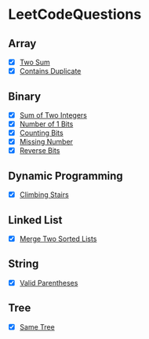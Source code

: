 # LeetCodeQuestions
## Array
- [X] [Two Sum](https://leetcode.com/problems/two-sum/)
- [X] [Contains Duplicate](https://leetcode.com/problems/contains-duplicate/)

## Binary
- [X] [Sum of Two Integers](https://leetcode.com/problems/sum-of-two-integers/)
- [X] [Number of 1 Bits](https://leetcode.com/problems/number-of-1-bits/)
- [X] [Counting Bits](https://leetcode.com/problems/counting-bits/)
- [X] [Missing Number](https://leetcode.com/problems/missing-number/)
- [X] [Reverse Bits](https://leetcode.com/problems/reverse-bits/)

## Dynamic Programming
- [X] [Climbing Stairs](https://leetcode.com/problems/climbing-stairs/)

## Linked List
- [x] [Merge Two Sorted Lists](https://leetcode.com/problems/merge-two-sorted-lists/)

## String
- [X] [Valid Parentheses](https://leetcode.com/problems/valid-parentheses/)

## Tree
- [X] [Same Tree](https://leetcode.com/problems/same-tree/)
